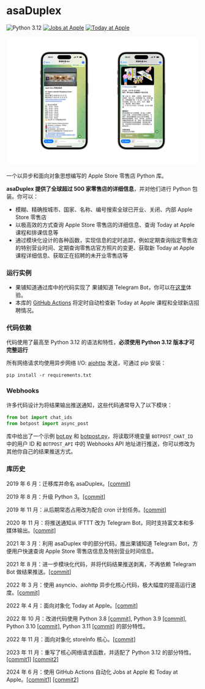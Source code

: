 # asaDuplex
![Python 3.12](https://img.shields.io/badge/python-3.12-blue.svg)
[![Jobs at Apple](https://github.com/junyilou/asaDuplex/actions/workflows/jobs-global.yml/badge.svg)](https://github.com/junyilou/asaDuplex/actions/workflows/jobs-global.yml)
[![Today at Apple](https://github.com/junyilou/asaDuplex/actions/workflows/today-normal.yml/badge.svg)](https://github.com/junyilou/asaDuplex/actions/workflows/today-normal.yml)

![bot](Retail/bot.jpg)

一个以异步和面向对象思想编写的 Apple Store 零售店 Python 库。

**asaDuplex 提供了全球超过 500 家零售店的详细信息**，并对他们进行 Python 包装。你可以：

* 模糊、精确按城市、国家、名称、编号搜索全球已开业、关闭、内部 Apple Store 零售店
* 以极高效的方式查询 Apple Store 零售店的详细信息、查询 Today at Apple 课程和排课信息等
* 通过模块化设计的各种函数，实现信息的定时追踪，例如定期查询指定零售店的特别营业时间、定期查询零售店官方照片的变更、获取新 Today at Apple 课程详细信息、获取正在招聘的未开业零售店等



### 运行实例

* 果铺知道通过库中的代码实现了 果铺知道 Telegram Bot，你可以在[这里](https://t.me/guopuzdbot)体验。
* 本库的 [GitHub Actions](https://github.com/junyilou/asaDuplex/actions) 将定时自动检查新 Today at Apple 课程和全球新店招聘情况。



### 代码依赖

代码使用了最高至 Python 3.12 的语法和特性，**必须使用 Python 3.12 版本才可完整运行**

所有网络请求均使用异步网络 I/O: [aiohttp](https://github.com/aio-libs/aiohttp) 发送，可通过 pip 安装：

```
pip install -r requirements.txt
```



### Webhooks

许多代码设计为将结果输出推送通知，这些代码通常导入了以下模块：

```python
from bot import chat_ids
from botpost import async_post
```

库中给出了一个示例 [bot.py](bot.py) 和 [botpost.py](botpost.py)，将读取环境变量 `BOTPOST_CHAT_ID` 中的用户 ID 和 `BOTPOST_API` 中的 Webhooks API 地址进行推送，你可以修改为其他你自己的结果推送方式。



### 库历史

2019 年 6 月：迁移库并命名 asaDuplex。[[commit]](https://github.com/junyilou/asaduplex/commit/e405a00ab74969a7dcacb719bdab2847e59becb8)

2019 年 8 月：升级 Python 3。[[commit]](https://github.com/junyilou/asaduplex/commit/a6ac48353a318586751e4a7f901c8c4d2692b26d)

2019 年 11 月：从后期常态占用改为配合 cron 计划任务。[[commit]](https://github.com/junyilou/asaduplex/commit/6ca8a09d112fe3a67ac1d28f53ec6446f99b83e7)

2020 年 11 月：将推送通知从 IFTTT 改为 Telegram Bot，同时支持富文本和多媒体输出。[[commit]](https://github.com/junyilou/asaduplex/commit/bd1acf74a33dcb44c2076d1aac67559b547d7a0b)

2021 年 3 月：利用 asaDuplex 中的部分代码，推出果铺知道 Telegram Bot，方便用户快速查询 Apple Store 零售店信息及特别营业时间信息。

2021 年 8 月：进一步模块化代码，并将代码结果推送剥离，不再依赖 Telegram Bot 做结果推送。[[commit]](https://github.com/junyilou/asaduplex/commit/9537444cadaf4b6b989ff26f3b2313f3aaf8c17c)

2022 年 3 月：使用 asyncio、aiohttp 异步化核心代码，极大幅度的提高运行速度。[[commit]](https://github.com/junyilou/asaduplex/commit/6c7e3b729ab1ced4a8ae8888a5930fc55df8319e)

2022 年 4 月：面向对象化 Today at Apple。[[commit]](https://github.com/junyilou/asaduplex/commit/4d98ae7f00312630479243184e715c929afd5b7a)

2022 年 10 月：改进代码使用 Python 3.8 [[commit]](https://github.com/junyilou/asaduplex/commit/2e7511ed22c38b7272f5b3e041ed6d66f8dcf21c), Python 3.9 [[commit]](https://github.com/junyilou/asaduplex/commit/dcfa943e543c157ca14a7e14cf98c98732ffc400), Python 3.10 [[commit]](https://github.com/junyilou/asaduplex/commit/78543f98a8c22b3aa6b93d6bc14d76b5f217e027), Python 3.11 [[commit]](https://github.com/junyilou/asaduplex/commit/9a3cf1cb049f0587b9dbb5a85500b26b6d77704e) 的部分特性。

2022 年 11 月：面向对象化 storeInfo 核心。[[commit]](https://github.com/junyilou/asaduplex/commit/49ee12f2785bd4a12637321abc72808d859e585b)

2023 年 11 月：重写了核心网络请求函数，并适配了 Python 3.12 的部分特性。[[commit1]](https://github.com/junyilou/asaDuplex/commit/3d256965e798e501563120b3133b40883745945d) [[commit2]](https://github.com/junyilou/asaDuplex/commit/26c479a1c2b61bea518893b0f20d82ba18158e3e)

2024 年 6 月：使用 GitHub Actions 自动化 Jobs at Apple 和 Today at Apple。[[commit1]](https://github.com/junyilou/asaDuplex/commit/18f9bb670f4de4809f927fb105b6f2b462f7391a) [[commit2]](https://github.com/junyilou/asaDuplex/commit/515eb0540610ccc509b9a422e863013befd5af80)
